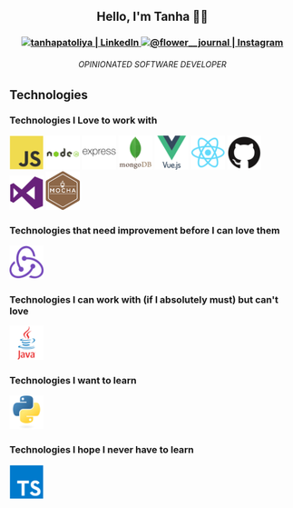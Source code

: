 <h2 align="center">Hello, I'm Tanha 👋🏽 </h2>
<h3 align="center">
  <a href="https://www.linkedin.com/in/tanhapatoliya/" >
    <img  alt="tanhapatoliya | LinkedIn" width="22px" src="https://cdn.jsdelivr.net/npm/simple-icons@v3/icons/linkedin.svg" />
  </a>
  <a href="https://www.instagram.com/flower__journal/" >
    <img  alt="@flower__journal | Instagram" width="22px" src="https://cdn.jsdelivr.net/npm/simple-icons@v3/icons/instagram.svg" />
  </a>
</h3>

<h6 align="center">OPINIONATED SOFTWARE DEVELOPER</h6>
<h2>Technologies</h2>
<h3>Technologies I Love to work with</h3>
<p>
  <img width="60px" src="https://github.com/tanha-p/tanha-p/blob/main/img/icons/javascript-original.svg"   />
  <img width="60px" src="https://github.com/tanha-p/tanha-p/blob/main/img/icons/nodejs-original-wordmark.svg"  />
  <img width="60px" src="https://github.com/tanha-p/tanha-p/blob/main/img/icons/express-original-wordmark.svg" />
  <img width="60px" src="https://github.com/tanha-p/tanha-p/blob/main/img/icons/mongodb-original-wordmark.svg" />
  <img width="60px" src="https://github.com/tanha-p/tanha-p/blob/main/img/icons/vuejs-original-wordmark.svg" />
  <img width="60px" src="https://github.com/tanha-p/tanha-p/blob/main/img/icons/react-original.svg" />
  <img width="60px" src="https://github.com/tanha-p/tanha-p/blob/main/img/icons/github-original.svg" />
  <img width="60px" src="https://github.com/tanha-p/tanha-p/blob/main/img/icons/visualstudio-plain.svg" />
  <img width="60px" src="https://github.com/tanha-p/tanha-p/blob/main/img/icons/mocha-plain.svg" />
</p>

<h3>Technologies that need improvement before I can love them</h3>
<p>
  <img width="60px" src="https://github.com/tanha-p/tanha-p/blob/main/img/icons/redux-original.svg" />
</p>

<h3>Technologies I can work with (if I absolutely must) but can't love</h3>
<p>
  <img width="60px" src="https://github.com/tanha-p/tanha-p/blob/main/img/icons/java-original-wordmark.svg" />
</p>

<h3>Technologies I want to learn</h3>
<p>
  <img width="60px" src="https://github.com/tanha-p/tanha-p/blob/main/img/icons/python-original.svg" />
</p>

<h3>Technologies I hope I never have to learn</h3>
<p>
  <img width="60px" src="https://github.com/tanha-p/tanha-p/blob/main/img/icons/typescript-original.svg" />
</p>

<!--
**tanha-p/tanha-p** is a ✨ _special_ ✨ repository because its `README.md` (this file) appears on your GitHub profile.

Here are some ideas to get you started:

- 🔭 I’m currently working on ...
- 🌱 I’m currently learning ...
- 👯 I’m looking to collaborate on ...
- 🤔 I’m looking for help with ...
- 💬 Ask me about ...
- 📫 How to reach me: ...
- 😄 Pronouns: ...
- ⚡ Fun fact: ...



Started coding at age ... 11
First program written ... Move a turtle(pointer) 40 steps -> Turn Right 90 deg -> Move 40 steps
First programming language ... LOGO
Programming Evolution ... LOGO -> Wordstar -> Assembly -> C -> Java -> Javascript -> Rest of the bunch
One trait every developer should have ... Sense of Humor
If I wasn't a developer ... I'd be a farmer
Tabs or spaces ... Tabs


-->
